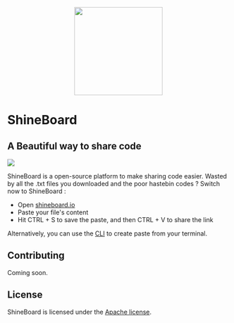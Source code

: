 <p align="center"><img src="https://i.imgur.com/4TU5pl8.png" width="200"></p>

<p align="center"></p>

# ShineBoard
## A Beautiful way to share code

<img src="https://i.imgur.com/VnZM3kd.png"></p>

ShineBoard is a open-source platform to make sharing code easier. Wasted by all the .txt files you downloaded and the poor hastebin codes ? Switch now to ShineBoard :
* Open [shineboard.io](https://shineboard.io)
* Paste your file's content
* Hit CTRL + S to save the paste, and then CTRL + V to share the link

Alternatively, you can use the [CLI](https://github.com/ShineBoard/cli) to create paste from your terminal.

## Contributing

Coming soon.

## License

ShineBoard is licensed under the [Apache license](http://www.apache.org/licenses/LICENSE-2.0).
